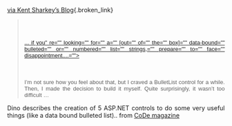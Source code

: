 [via Kent Sharkey&#8217;s Blog](http://weblogs.asp.net/ksharkey/archive/2004/04/15/114054.aspx){.broken_link} 

<blockquote dir="ltr" style="MARGIN-RIGHT: 0px">
  <p>
    <font face="Verdana, Arial, Helvetica, sans-serif" color="darkblue"><br /> <b><br /> <a href="http://www.code-magazine.com/article.aspx?quickid=0309051&page=1=" verdana,="" arial,="" helvetica,="" sans-serif=" color=" darkred=" size=" 2="><font color=" black="><b><i>" in="" this="" article,="" we="ll tackle five ASP.NET features that require wicked and creative code."</i></b></font></font></p><p align="justify"><font face="Verdana, Arial, Helvetica, sans-serif" size="2">...&nbsp;if you" re="" looking="" for="" a="" [out="" of="" the="" box]="" data-bound="" bulleted="" or="" numbered="" list="" strings,="" prepare="" to="" face="" disappointment....=""><br /> </a><br /> </b><br /> </font><br /> <font face="Verdana, Arial, Helvetica, sans-serif" size="2">I&#8217;m not sure how you feel about that, but I craved a BulletList control for a while. Then, I made the decision to build it myself. Quite surprisingly, it wasn&#8217;t too difficult &#8230;</font>
  </p>
</blockquote>

<p dir="ltr" align="justify">
  Dino describes the creation of 5 ASP.NET controls to do some very useful things (like a data bound bulleted list).. from <a href="http://www.code-magazine.com/">CoDe magazine</a>
</p>